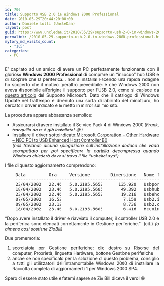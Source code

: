 ```yaml
---
id: 700
title: Supporto USB 2.0 in Windows 2000 Professional
date: 2010-05-29T20:44:20+00:00
author: Daniele Lolli (UncleDan)
layout: post
guid: https://www.uncledan.it/2010/05/29/supporto-usb-2-0-in-windows-2000-professional/
permalink: /2010-05-29-supporto-usb-2-0-in-windows-2000-professional.html
mytory_md_visits_count:
  - "105"
categories:
  - PC
---
```

<p style="text-align: justify;">
  E&#8217; capitato ad un amico di avere un PC perfettamente funzionante con il glorioso <strong>Windows 2000 Professional</strong> di comprare un &#8220;innocuo&#8221; hub USB e di scoprire che la periferica&#8230; non si installa! Facendo una rapida indagine ho scoperto che il motivo (peraltro prevedibile) è che Windows 2000 non aveva disponibile all&#8217;origine il supporto per l&#8217;USB 2.0, come si capisce da <a href="http://support.microsoft.com/kb/319973/it" target="_blank">questo articolo</a> del Supporto Microsoft. Dato che il catalogo di Windows Update nel frattempo è divenuto una sorta di labirinto del minotauro, ho cercato il driver indicato e lo metto in mirror sul mio sito.
</p>

<p style="text-align: justify;">
  La procedura appare abbastanza semplice:
</p>

<ul style="text-align: justify;">
  <li>
    Assicurarsi di avere installato il Service Pack 4 di Windows 2000 <em>(Frank, tranquillo da te è già installato! 😉 )</em>
  </li>
  <li>
    Installare il driver sottoindicato:<a href="https://filedn.com/lAHAHtmqjaTjJxFAtUSMfN8/files/archive/Articles/ramdisk-04-2010/Gavotte_RAMDisk_1.0.4096.5_200811130.zip">Microsoft Corporation &#8211; Other Hardware &#8211; NEC PCI to USB Enhanced Host Controller B0</a><br /> <em>(non trovando alcuna spiegazione sull&#8217;installazione deduco che vada scompattato per poi specificare la cartella decompressa quando Windows chiederà dove si trova il file &#8220;usbehci.sys&#8221;)</em>
  </li>
</ul>

<p style="text-align: justify;">
  I file di questo aggiornamento comprendono:
</p>

<div>
  <div>
    <pre>    Data         Ora     Versione        Dimensione   Nome file
    --------------------------------------------------------------
    23/04/2002   22.46   5.0.2195.5652      135.920   Usbport.sys
    18/04/2002   23.46   5.0.2195.5605       49.392   Usbhub20.sys
    23/04/2002   22.46   5.0.2195.5652       19.216   Usbehci.sys
    07/05/2002   16.52                        7.159   Usb2.inf
    09/05/2002   23.12                        8.736   Usb2.cat
    18/04/2002   23.46   5.0.2195.5605        6.416   Hccoin.dll</pre>
  </div>
</div>

<p style="text-align: justify;">
  &#8220;Dopo avere installato il driver e riavviato il computer, il controller USB 2.0 e la periferica sono elencati correttamente in Gestione periferiche.&#8221;  (cit.) <em>(o almeno così sostiene ZioBill)</em>
</p>

<p style="text-align: justify;">
  Due promemoria:
</p>

<ol style="text-align: justify;">
  <li>
    scorciatoia per Gestione periferiche: clic destro su Risorse del computer, Proprietà, linguetta Hardware, bottone Gestione periferiche
  </li>
  <li>
    anche se non specificato per la soluzione di questo problema, consiglio a tutti gli utilizzatori dell&#8217;intramontabile Windows 2000 di installare la Raccolta completa di aggiornamenti 1 per Windows 2000 SP4.
  </li>
</ol>

<p style="text-align: justify;">
  Spero di essere stato utile e fatemi sapere se Zio Bill diceva il vero! 😀
</p>